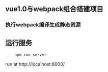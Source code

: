 ## vue1.0与webpack组合搭建项目
### 执行webpack编译生成静态资源
## 运行服务
```shell
    npm run server
```
run at http://localhost:8000/